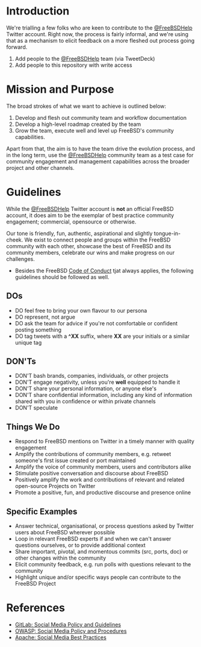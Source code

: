 Introduction
============

We're trialling a few folks who are keen to contribute to the
[@FreeBSDHelp](https://twitter.com/FreeBSDHelp) Twitter account. Right now, the
process is fairly informal, and we're using that as a mechanism to elicit
feedback on a more fleshed out process going forward.

1. Add people to the [@FreeBSDHelp](https://twitter.com/FreeBSDHelp) team
   (via TweetDeck)
2. Add people to this repository with write access

Mission and Purpose
===================

The broad strokes of what we want to achieve is outlined below:

1. Develop and flesh out community team and workflow documentation
2. Develop a high-level roadmap created by the team
3. Grow the team, execute well and level up FreeBSD's community capabilities.

Apart from that, the aim is to have the team drive the evolution process, and
in the long term, use the [@FreeBSDHelp](https://twitter.com/FreeBSDHelp)
community team as a test case for community engagement and management
capabilities across the broader project and other channels.

Guidelines
==========

While the [@FreeBSDHelp](https://twitter.com/FreeBSDHelp) Twitter account is
**not** an official FreeBSD account, it does aim to be the exemplar of best
practice community engagement; commercial, opensource or otherwise.

Our tone is friendly, fun, authentic, aspirational and slightly tongue-in-cheek.
We exist to connect people and groups within the FreeBSD community with each
other, showcase the best of FreeBSD and its community members, celebrate our
wins and make progress on our challenges.

* Besides the FreeBSD [Code of
  Conduct](https://www.freebsd.org/internal/code-of-conduct/) tjat always
  applies, the following guidelines should be followed as well.

DOs
----

* DO feel free to bring your own flavour to our persona
* DO represent, not argue
* DO ask the team for advice if you're not comfortable or confident posting
  something
* DO tag tweets with a **^XX** suffix, where **XX** are your initials or a
  similar unique tag

DON'Ts
------

* DON'T bash brands, companies, individuals, or other projects
* DON'T engage negativity, unless you're **well** equipped to handle it
* DON'T share your personal information, or anyone else's
* DON'T share confidential information, including any kind of information shared
  with you in confidence or within private channels
* DON'T speculate

Things We Do
------------

* Respond to FreeBSD mentions on Twitter in a timely manner with quality
  engagement
* Amplify the contributions of community members, e.g. retweet someone's
  first issue created or port maintained
* Amplify the voice of community members, users and contributors alike
* Stimulate positive conversation and discourse about FreeBSD
* Positively amplify the work and contributions of relevant and related
  open-source Projects on Twitter
* Promote a positive, fun, and productive discourse and presence online

Specific Examples
-----------------

* Answer technical, organisational, or process questions asked by Twitter
  users about FreeBSD wherever possible
* Loop in relevant FreeBSD experts if and when we can't answer questions
  ourselves, or to provide additional context
* Share important, pivotal, and momentous commits (src, ports, doc) or other
  changes within the community
* Elicit community feedback, e.g. run polls with questions relevant to the
  community
* Highlight unique and/or specific ways people can contribute to the FreeBSD
  Project
 
References
==========

* [GitLab: Social Media Policy and
  Guidelines](https://about.gitlab.com/handbook/marketing/social-media-guidelines/)
* [OWASP: Social Media Policy and
  Procedures](https://owasp.org/www-policy/operational/social-media)
* [Apache: Social Media Best
  Practices](https://www.apache.org/foundation/marks/socialmedia)
